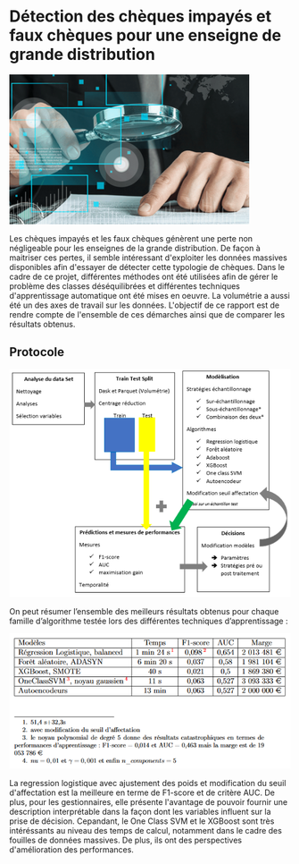 # Détection des chèques impayés et faux chèques pour une enseigne de grande distribution

![](images/fraude_reduit.png)


Les chèques impayés et les faux chèques génèrent une perte non négligeable pour les enseignes de la grande distribution. De façon à maitriser ces pertes, il semble intéressant d'exploiter les données massives disponibles afin d'essayer de détecter cette typologie de chèques. Dans le cadre de ce projet, différentes méthodes ont été utilisées afin de gérer le problème des classes déséquilibrées et différentes techniques d'apprentissage automatique ont été mises en oeuvre. La volumétrie a aussi été un des axes de travail sur les données. L'objectif de ce rapport est de rendre compte de l'ensemble de ces démarches ainsi que de comparer les résultats obtenus. 

## Protocole

![](images/processus.png)

On peut résumer l’ensemble des meilleurs résultats obtenus pour chaque
famille d’algorithme testée lors des différentes techniques d’apprentissage :

![](images/results.png)

La regression logistique avec ajustement des poids et modification du seuil d'affectation est la meilleure en terme de F1-score et de critère AUC. De plus, pour les gestionnaires, elle présente l'avantage de pouvoir fournir une description interprétable dans la façon dont les variables influent sur la prise de décision. Cepandant, le One Class SVM et le XGBoost sont très intéréssants au niveau des temps de calcul, notamment dans le cadre des fouilles de données massives. De plus, ils ont des perspectives d'amélioration des performances.


